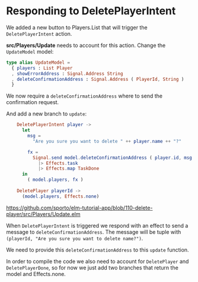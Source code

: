 # Responding to DeletePlayerIntent

We added a new button to Players.List that will trigger the `DeletePlayerIntent` action.

__src/Players/Update__ needs to account for this action. Change the `UpdateModel` model:

```elm
type alias UpdateModel =
  { players : List Player
  , showErrorAddress : Signal.Address String
  , deleteConfirmationAddress : Signal.Address ( PlayerId, String )
  }
```

We now require a `deleteConfirmationAddress` where to send the confirmation request.

And add a new branch to `update`:

```elm
    DeletePlayerIntent player ->
      let
        msg =
          "Are you sure you want to delete " ++ player.name ++ "?"

        fx =
          Signal.send model.deleteConfirmationAddress ( player.id, msg )
            |> Effects.task
            |> Effects.map TaskDone
      in
        ( model.players, fx )
    
    DeletePlayer playerId ->
      (model.players, Effects.none)
```

<https://github.com/sporto/elm-tutorial-app/blob/110-delete-player/src/Players/Update.elm>

When `DeletePlayerIntent` is triggered we respond with an effect to send a message to `deleteConfirmationAddress`. The message will be tuple with `(playerId, "Are you sure you want to delete name?")`.

We need to provide this `deleteConfirmationAddress` to this `update` function.

In order to compile the code we also need to account for `DeletePlayer` and `DeletePlayerDone`, so for now we just add two branches that return the model and Effects.none.
















